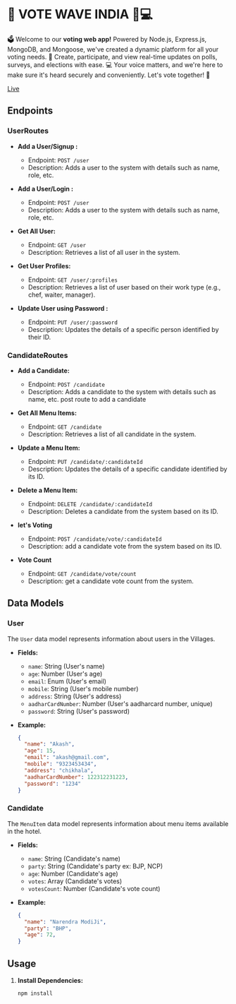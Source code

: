 # 🎉 VOTE WAVE INDIA 🚀💻

🗳️ Welcome to our **voting web app!** Powered by Node.js, Express.js, MongoDB, and Mongoose, we've created a dynamic platform for all your voting needs. 🚀 Create, participate, and view real-time updates on polls, surveys, and elections with ease. 💻 Your voice matters, and we're here to make sure it's heard securely and conveniently. Let's vote together! 🎉

[Live](https://votewaveindia-webapplication.onrender.com/)

## Endpoints

### UserRoutes
- **Add a User/Signup :**
  - Endpoint: `POST /user`
  - Description: Adds a user to the system with details such as name, role, etc.

- **Add a User/Login :**
  - Endpoint: `POST /user`
  - Description: Adds a user to the system with details such as name, role, etc.

- **Get All User:**
  - Endpoint: `GET /user`
  - Description: Retrieves a list of all user in the system.

- **Get User Profiles:**
  - Endpoint: `GET /user/:profiles`
  - Description: Retrieves a list of user based on their work type (e.g., chef, waiter, manager).

- **Update User using Password :**
  - Endpoint: `PUT /user/:password`
  - Description: Updates the details of a specific person identified by their ID.

### CandidateRoutes
- **Add a Candidate:**
  - Endpoint: `POST /candidate`
  - Description: Adds a candidate to the system with details such as name, etc. post route to add a candidate 

- **Get All Menu Items:**
  - Endpoint: `GET /candidate`
  - Description: Retrieves a list of all candidate in the system.

- **Update a Menu Item:**
  - Endpoint: `PUT /candidate/:candidateId`
  - Description: Updates the details of a specific candidate identified by its ID.

- **Delete a Menu Item:**
  - Endpoint: `DELETE /candidate/:candidateId`
  - Description: Deletes a candidate from the system based on its ID.
 
- **let's Voting**
  - Endpoint: `POST /candidate/vote/:candidateId`
  - Description: add a candidate vote from the system based on its ID.
 
- **Vote Count**
  - Endpoint: `GET /candidate/vote/count`
  - Description: get a candidate vote count from the system.

## Data Models

### User
The `User` data model represents information about users in the Villages.

- **Fields:**
  - `name`: String (User's name)
  - `age`: Number (User's age)
  - `email`: Enum (User's email)
  - `mobile`: String (User's mobile number)
  - `address`: String (User's address)
  - `aadharCardNumber`: Number (User's aadharcard number, unique)
  - `password`: String (User's password)

- **Example:**
  ```json
  {
    "name": "Akash",
    "age": 15,
    "email": "akash@gmail.com",
    "mobile": "9323453434",
    "address": "chikhala",
    "aadharCardNumber": 122312231223,
    "password": "1234"
  }


### Candidate
The `MenuItem` data model represents information about menu items available in the hotel.

- **Fields:**
  - `name`: String (Candidate's name)
  - `party`: String (Candidate's party ex: BJP, NCP)
  - `age`: Number (Candidate's age)
  - `votes`: Array (Candidate's votes)
  - `votesCount`: Number (Candidate's vote count)

- **Example:**
  ```json
  {
    "name": "Narendra ModiJi",
    "party": "BHP",
    "age": 72,
  }


## Usage

1. **Install Dependencies:**
   ```bash
   npm install
